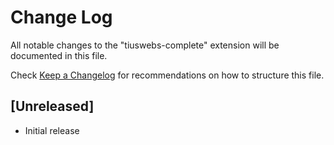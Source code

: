 # Change Log

All notable changes to the "tiuswebs-complete" extension will be documented in this file.

Check [Keep a Changelog](http://keepachangelog.com/) for recommendations on how to structure this file.

## [Unreleased]

- Initial release